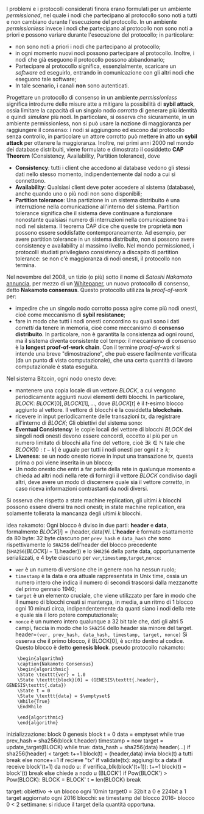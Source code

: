 I problemi e i protocolli considerati finora erano formulati per un ambiente *permissioned*, nel quale i nodi che partecipano al protocollo sono noti a tutti e non cambiano durante l'esecuzione del protocollo.
In un ambiente *permissionless* invece i nodi che partecipano al protocollo non sono noti a priori e possono variare durante l'esecuzione del protocollo; in particolare:
- non sono noti a priori i nodi che partecipano al protocollo;
- in ogni momento nuovi nodi possono partecipare al protocollo. Inoltre, i nodi che già eseguono il protocollo possono abbandonarlo;
- Partecipare al protocollo significa, essenzialmente, scaricare un *software* ed eseguirlo, entrando in comunicazione con gli altri nodi che eseguono tale software;
- In tale scenario, i canali **non** sono autenticati.

Progettare un protocollo di consenso in un ambiente *permissionless* significa introdurre delle misure atte a mitigare la possibilità di **sybil attack**, ossia limitare la capacità di un singolo nodo *corrotto* di generare più identità e quindi *simulare* più nodi. In particolare, si osserva che sicuramente, in un ambiente permissionless, non si può usare la nozione di maggioranza per raggiungere il consenso: i nodi si aggiungono ed escono dal protocollo senza controllo, in particolare un attore corrotto può mettere in atto un **sybil attack** per ottenere la maggioranza.
Inoltre, nei primi anni 2000 nel mondo dei database distribuiti, viene formulato e dimostrato il cosiddetto **CAP Theorem** (Consistency, Availability, Partition tolerance), dove
- **Consistency**: tutti i client che accedono al database vedono gli stessi dati nello stesso momento, indipendentemente dal nodo a cui si connettono.
- **Availability**: Qualsiasi client deve poter accedere al sistema (database), anche quando uno o più nodi non sono disponibili;
- **Partition tolerance**: Una partizione in un sistema distribuito è una interruzione nella comunicazione all'interno del sistema. Partition tolerance significa che il sistema deve continuare a funzionare nonostante qualsiasi numero di interruzioni nella comunicazione tra i nodi nel sistema.
Il teorema CAP dice che queste tre proprietà **non** possono essere soddisfatte contemporaneamente. Ad esempio, per avere partition tolerance in un sistema distribuito, non si possono avere consistency e availability al massimo livello.
Nel mondo permissioned, i protocolli studiati privilegiano consistency a discapito di partition tolerance: se non c'è maggioranza di nodi onesti, il protocollo non termina.

Nel novembre del 2008, un tizio (o più) sotto il nome di *Satoshi Nakamoto* [annuncia](https://satoshi.nakamotoinstitute.org/emails/cryptography/threads/1), per mezzo di un [Whitepaper](https://bitcoin.org/bitcoin.pdf), un nuovo protocollo di consenso, detto **Nakamoto consensus**. Questo protocollo utilizza la *proof-of-work* per:
- impedire che un singolo nodo corrotto possa agire come più nodi onesti, cioè come meccanismo di **sybil resistance**;
- fare in modo che tutti i nodi onesti concordino su quali sono i dati *corretti* da tenere in memoria, cioè come meccanismo di **consenso distribuito**. 
In particolare, non è garantita la consistenza ad ogni round, ma il sistema diventa consistente col tempo: il meccanismo di consenso è la **longest proof-of-work chain**.
Con il termine *proof-of-work* si intende una breve "dimostrazione", che può essere facilmente verificata (da un punto di vista computazionale), che una certa quantità di lavoro computazionale è stata eseguita.

Nel sistema Bitcoin, ogni nodo onesto deve:
- mantenere una copia locale di un vettore $BLOCK$, a cui vengono periodicamente aggiunti nuovi elementi detti blocchi. In particolare, $BLOCK$: $BLOCK[0],BLOCK[1],\dots$, dove $BLOCK[t]$ è il $t$-esimo blocco aggiunto al vettore. Il vettore di blocchi è la cosiddetta **blockchain**.
- ricevere in input periodicamente delle transazioni $tx$, da registrare all'interno di $BLOCK$;
Gli obiettivi del sistema sono:
- **Eventual Consistency**: le copie locali del vettore di blocchi $BLOCK$ dei singoli nodi onesti devono essere concordi, eccetto al più per un numero limitato di blocchi alla fine del vettore, cioè $\exists k \in \mathbb{N}$ tale che $BLOCK[0:t-k]$ è uguale per tutti i nodi onesti per ogni $t\geqslant k$;
- **Liveness**: se un nodo onesto riceve in input una transazione $tx$, questa prima o poi viene inserita in un blocco;
- Un nodo onesto che entri a far parte della rete in qualunque momento e chieda ad altri nodi nella rete di fornirgli il vettore $BLOCK$ condiviso dagli altri, deve avere un modo di discernere quale sia il vettore *corretto*, in caso riceva informazioni contrastanti da nodi diversi.

Si osserva che rispetto a state machine replication, gli ultimi $k$ blocchi possono essere diversi tra nodi onesti; in state machine replication, era solamente tollerata la mancanza degli ultimi $k$ blocchi.

idea nakamoto:
Ogni blocco è diviso in due parti: **header** e **data**, formalmente $BLOCK[i] = (\text{header},\text{data}) \forall i$.
L'**header** è formato esattamente da $80$ byte: $32$ byte ciascuno per `prev_hash` e `data_hash` che sono rispettivamente lo `SHA256` dell'$\text{header}$ del blocco precedente (`SHA256`$(BLOCK[i-1]\text{.header})$) e lo `SHA256` della parte $\text{data}$, opportunamente serializzati, e $4$ byte ciascuno per `ver`,`timestamp`,`target`,`nonce`:
- `ver` è un numero di versione che in genere non ha nessun ruolo;
- `timestamp` è la data e ora attuale rappresentata in Unix time, ossia un numero intero che indica il numero di secondi trascorsi dalla mezzanotte del primo gennaio 1940;
- `target` è un elemento cruciale, che viene utilizzato per fare in modo che il numero di blocchi creati si mantenga, in media, a un ritmo di 1 blocco ogni 10 minuti circa, indipendentemente da quanti siano i nodi della rete e quale sia il loro potere computazionale;
- `nonce` è un numero intero qualunque a $32$ bit tale che, dati gli altri 5 campi, faccia in modo che lo `SHA256` dello $\text{header}$ sia minore del target.
$\text{header}=$`(ver, prev_hash, data_hash, timestamp, target, nonce)`
Si osserva che il primo blocco, il BLOCK$[0]$, è scritto dentro al codice. Questo blocco è detto **genesis block**.
pseudo protocollo nakamoto:
```pseudo
	\begin{algorithm}
	\caption{Nakamoto Consensus}
	\begin{algorithmic}
	\State \texttt{ver} = 1.0
	\State \texttt{block}[0] = (GENESIS\texttt{.header}, GENESIS\texttt{.data})
	\State t = 0
	\State \texttt{data} = $\emptyset$
	\While{True}
    \EndWhile
	
	\end{algorithmic}
	\end{algorithm}
```
inizializzazione:
	block 0 genesis block
t = 0
data = emptyset
while true
  prev_hash = sha256(block t.header)
  timestamp = now
  target = update_target(BLOCK)
  while true:
    data_hash = sha256(data)
	header(...)
	if sha256(header) < target:
	  t+=1
	  block(t) = (header,data)
	  invia block(t) a tutti
	  break
	 else
	  nonce+=1
	 if recieve "tx"
	   if validate(tx):
	     aggiungi tx a data
	 if receive block'(t+1) da nodo u:
	   if verifica_blk(block'(t+1)):
	     t+=1
	     block(t) = block'(t)
	     break
	   else
	     chiede a nodo u (BLOCK')
	     if Pow(BLOCK') > Pow(BLOCK):
		    BLOCK = BLOCK'
		     t = len(BLOCK)
		     break  

target:
obiettivo -> un blocco ogni 10min
target0 = 32bit a 0 e 224bit a 1
target aggiornato ogni 2016 blocchi: se timestamp del blocco 2016- blocco 0 < 2 settimane: si riduce il target della quantità opportuna.
